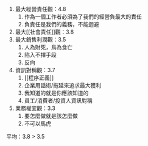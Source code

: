 1. 最大經營責任觀：4.8
	1. 作為一個工作者必須為了我們的經營負最大的責任
	2. 負責任是我們的義務，不能迴避
2. 最大[[社會責任]]觀：3.8
3. 最大銷售利潤觀：3.5
	1. 人為財死，鳥為食亡
	2. 陷入不擇手段
	3. 反向
4. 資訊對稱觀：3.7
	1. [[程序正義]]
	2. 企業用話術/拖延來追求最大獲利
	3. 我知道的就是你應該知道的
	4. 員工/消費者/投資人資訊對稱
5. 業務權宜觀：3.3
	1. 要怎麼做就是該怎麼做
	2. 不可以馬虎

平均：3.8 > 3.5
